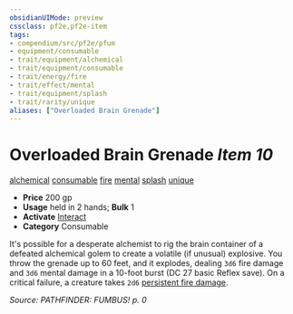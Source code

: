 ```yaml
---
obsidianUIMode: preview
cssclass: pf2e,pf2e-item
tags:
- compendium/src/pf2e/pfum
- equipment/consumable
- trait/equipment/alchemical
- trait/equipment/consumable
- trait/energy/fire
- trait/effect/mental
- trait/equipment/splash
- trait/rarity/unique
aliases: ["Overloaded Brain Grenade"]
---
```

# Overloaded Brain Grenade *Item 10*  
[alchemical](alchemical.md)  [consumable](consumable.md)  [fire](fire.md)  [mental](mental.md)  [splash](splash.md)  [unique](unique.md)  

- **Price** 200 gp
- **Usage** held in 2 hands; **Bulk** 1
- **Activate** [Interact](interact.md)
- **Category** Consumable

It's possible for a desperate alchemist to rig the brain container of a defeated alchemical golem to create a volatile (if unusual) explosive. You throw the grenade up to 60 feet, and it explodes, dealing `3d6` fire damage and `3d6` mental damage in a 10-foot burst (DC 27 basic Reflex save). On a critical failure, a creature takes `2d6` [persistent fire damage](conditions.md#Persistent%20Damage).

*Source: PATHFINDER: FUMBUS! p. 0*